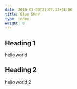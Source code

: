 ```yaml
---
date: 2016-03-08T21:07:13+01:00
title: Blue SMPP
type: index
weight: 0
---
```


## Heading 1

hello world

## Heading 2

hello world 2
